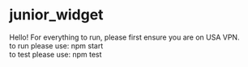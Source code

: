 # junior_widget

Hello! For everything to run, please first ensure you are on USA VPN.  
to run please use: npm start  
to test please use: npm test
